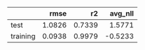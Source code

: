 |          |   rmse |     r2 |   avg_nll |
|:---------|-------:|-------:|----------:|
| test     | 1.0826 | 0.7339 |    1.5771 |
| training | 0.0938 | 0.9979 |   -0.5233 |